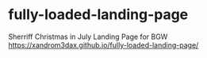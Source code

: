 # fully-loaded-landing-page

Sherriff Christmas in July Landing Page for BGW
https://xandrom3dax.github.io/fully-loaded-landing-page/
